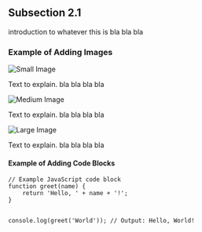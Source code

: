 ## Subsection 2.1

introduction to whatever this is bla bla bla

### Example of Adding Images

![Small Image](https://github.com/JSPOON3R/JSPOON3R.github.io/blob/main/img/gif/control.gif?raw=true)

Text to explain. bla bla bla bla

![Medium Image](https://github.com/JSPOON3R/JSPOON3R.github.io/blob/main/img/gif/control.gif?raw=true)

Text to explain. bla bla bla bla

![Large Image](https://github.com/JSPOON3R/JSPOON3R.github.io/blob/main/img/gif/control.gif?raw=true)

Text to explain. bla bla bla bla

#### Example of Adding Code Blocks

<div class="code-block">
    <pre><code class="language-javascript">// Example JavaScript code block
function greet(name) {
    return 'Hello, ' + name + '!';
}

console.log(greet('World')); // Output: Hello, World!
    </code></pre>
</div>